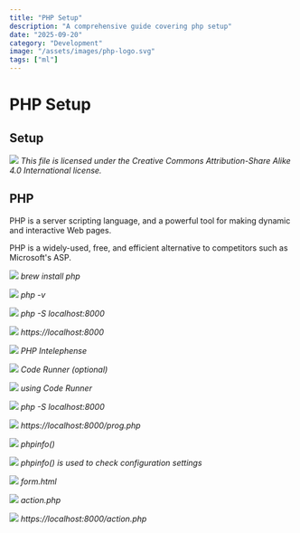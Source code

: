```yaml
---
title: "PHP Setup"
description: "A comprehensive guide covering php setup"
date: "2025-09-20"
category: "Development"
image: "/assets/images/php-logo.svg"
tags: ["ml"]
---
```


# PHP Setup

## Setup

![](/assets/images/phpsetup/php-logo.svg)
*This file is licensed under the Creative Commons Attribution-Share Alike 4.0 International license.*


## PHP

PHP is a server scripting language, and a powerful tool for making dynamic and interactive Web pages.

PHP is a widely-used, free, and efficient alternative to competitors such as Microsoft's ASP.

![](/assets/images/phpsetup/screenshot-2024-08-24-at-9.31.34pm-1146x740.png)
*brew install php*

![](/assets/images/phpsetup/screenshot-2024-08-24-at-9.33.26pm-1144x742.png)
*php -v*

![](/assets/images/phpsetup/screenshot-2024-08-24-at-9.34.08pm-1142x746.png)
*php -S localhost:8000*

![](/assets/images/phpsetup/screenshot-2024-08-24-at-9.34.43pm-1736x580.png)
*https://localhost:8000*

![](/assets/images/phpsetup/screenshot-2024-08-24-at-9.39.18pm-1831x604.png)
*PHP Intelephense*

![](/assets/images/phpsetup/screenshot-2024-08-24-at-9.40.15pm-1831x614.png)
*Code Runner (optional)*

![](/assets/images/phpsetup/screenshot-2024-08-24-at-9.42.37pm-1831x837.png)
*using Code Runner*

![](/assets/images/phpsetup/screenshot-2024-08-24-at-10.30.13pm-1831x841.png)
*php -S localhost:8000*

![](/assets/images/phpsetup/screenshot-2024-08-24-at-10.30.40pm-1831x398.png)
*https://localhost:8000/prog.php*

![](/assets/images/phpsetup/screenshot-2024-08-24-at-10.32.05pm-1831x846.png)
*phpinfo()*

![](/assets/images/phpsetup/screenshot-2024-08-24-at-10.32.25pm-1831x991.png)
*phpinfo() is used to check configuration settings*

![](/assets/images/phpsetup/screenshot-2024-08-24-at-10.34.44pm-1831x489.png)
*form.html*

![](/assets/images/phpsetup/screenshot-2024-08-24-at-10.36.11pm-1831x336.png)
*action.php*

![](/assets/images/phpsetup/screenshot-2024-08-24-at-10.36.30pm-1831x339.png)
*https://localhost:8000/action.php*
